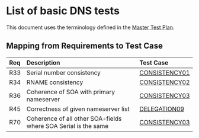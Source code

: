 # List of basic DNS tests

This document uses the terminology defined in the [Master Test Plan](../Master%20Test%20Plan.md).

## Mapping from Requirements to Test Case

|Req| Description                                                  | Test Case                       |
|:--|:-------------------------------------------------------------|:--------------------------------|
|R33|Serial number consistency                                     |[CONSISTENCY01](consistency01.md)|
|R34|RNAME consistency                                             |[CONSISTENCY02](consistency02.md)|
|R36|Coherence of SOA with primary nameserver                      |[CONSISTENCY03](consistency03.md)|
|R45|Correctness of given nameserver list                          |[DELEGATION09](../Delegation-TP/delegation09.md)|
|R70|Coherence of all other SOA-fields where SOA Serial is the same|[CONSISTENCY03](consistency03.md)|
